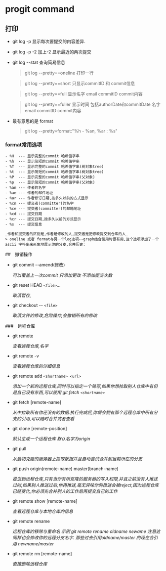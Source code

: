 # progit command

## 打印

- git log -p 显示每次要提交的内容差异.

- git log -p -2 加上-2 显示最近的两次提交

- git log --stat 查询简易信息

    > git log --pretty==oneline 打印一行

    > git log --pretty==short 只显示commitID 和 commit信息

    > git log --pretty==full 显示名字 email commitID commit内容

    > git log --pretty==fuller 显示时间 包括authorDate和commitDate 名字 email commitID commit内容

- 最有意思的是 format
    > git log --pretty=format:"%h - %an, %ar : %s"

### format常用选项
    - %H  --- 显示完整的commit 哈希值字串
    - %h  --- 显示简短的commit 哈希值字串
    - %T  --- 显示完整的commit 哈希值字串(树对象tree)
    - %t  --- 显示简短的commit 哈希值字串(树对象tree)
    - %P  --- 显示完整的commit 哈希值字串(父对象)
    - %p  --- 显示简短的commit 哈希值字串(父对象)
    - %an --- 作者的名字
    - %ae --- 作者的邮件地址
    - %ar --- 作者修订日期,按多久以前的方式显示
    - %cn --- 提交者(committer)的名字
    - %ce --- 提交者(committer)的邮箱地址
    - %cd --- 提交日期
    - %cr --- 提交日期,按多久以前的方式显示
    - %s  --- 提交信息

    _作者和提交者的区别是,作者是修改的人,提交者是把修改提交到仓库的人_
    > oneline 或者 format与另一个log选项--graph结合使用时很有用,这个选项添加了一个ascii 字符串来形象地展示你的分支,合并历史:

##　撤销操作

- git commit --amend(修改)

    _可以覆盖上一次commit 只添加更改 不添加提交次数_

- git reset HEAD `<file>`...

    _取消暂存,_

- git checkout -- `<file>`

    _取消文件的修改,危险操作,会撤销所有的修改_

###　远程仓库

- git remote

    _查看远程仓库,名字_

- git remote -v

    _查看远程仓库的详细信息_

- git remote add `<shortname> <url>`

    _添加一个新的远程仓库,同时可以指定一个简写,如果你想拉取别人仓库中有但是自己没有东西,可以使用 git fetch `<shortname>`_

- git fetch [remote-name]

    _从中拉取所有你还没有的数据.执行完成后,你将会拥有那个远程仓库中所有分支的引用,可以随时合并或者查看_

- git clone [remote-position]

    _默认生成一个远程仓库 默认名字为origin_

- git pull

    _从最初克隆的服务器上抓取数据并且自动尝试合并到当前所在的分支_

- git push origin(remote-name) master(branch-name)

    _推送到远程仓库,只有当你有所克隆的服务器的写入权限,并且之前没有人推送过时,如果别人推送过后,你再推送,毫无异味你的推送会被reject,因为远程仓库已经变化,你必须先合并别人的工作后再提交自己的工作_

- git remote show [remote-name]

    _查看远程仓库与本地仓库的信息_

- git remote rename

    _远程仓库的移除与重命名 示例 git remote rename oldname newame 注意这同样也会修改你的远程分支名字. 那些过去引用oldname/master 的现在会引用 newname/master_

- git remote rm [remote-name]

    _直接删除远程仓库_
